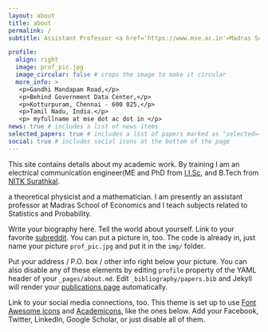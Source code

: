 ```yaml
---
layout: about
title: about
permalink: /
subtitle: Assistant Professor <a href='https://www.mse.ac.in'>Madras School of Economics</a>.

profile:
  align: right
  image: prof_pic.jpg
  image_circular: false # crops the image to make it circular
  more_info: >
   <p>Gandhi Mandapam Road,</p>
   <p>Behind Government Data Center,</p>
   <p>Kotturpuram, Chennai - 600 025,</p>
   <p>Tamil Nadu, India.</p>
   <p> myfullname at mse dot ac dot in </p>
news: true # includes a list of news items
selected_papers: true # includes a list of papers marked as "selected={true}"
social: true # includes social icons at the bottom of the page
---
```


This site contains details about my academic work. By training I am an electrical communication engineer(ME and PhD from <a href='https://iisc.ac.in'>I.I.Sc</a>, and B.Tech from <a href='https://www.nitk.ac.in'>NITK Surathkal</a>. 

a theoretical physicist and a mathematician. I am presently an assistant professor at Madras School of Economics and I teach subjects related to Statistics and Probability.

Write your biography here. Tell the world about yourself. Link to your favorite [subreddit](http://reddit.com). You can put a picture in, too. The code is already in, just name your picture `prof_pic.jpg` and put it in the `img/` folder.

Put your address / P.O. box / other info right below your picture. You can also disable any of these elements by editing `profile` property of the YAML header of your `_pages/about.md`. Edit `_bibliography/papers.bib` and Jekyll will render your [publications page](/al-folio/publications/) automatically.

Link to your social media connections, too. This theme is set up to use [Font Awesome icons](https://fontawesome.com/) and [Academicons](https://jpswalsh.github.io/academicons/), like the ones below. Add your Facebook, Twitter, LinkedIn, Google Scholar, or just disable all of them.
